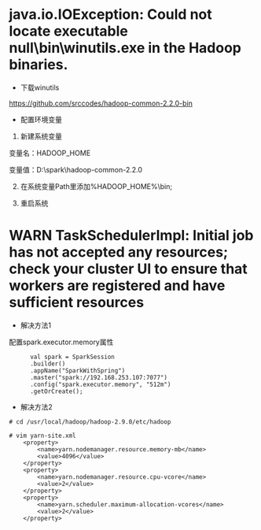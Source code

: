 #  java.io.IOException: Could not locate executable null\bin\winutils.exe in the Hadoop binaries.
- 下载winutils

https://github.com/srccodes/hadoop-common-2.2.0-bin

- 配置环境变量

1. 新建系统变量

变量名：HADOOP_HOME

变量值：D:\spark\hadoop-common-2.2.0

2. 在系统变量Path里添加%HADOOP_HOME%\bin;

3. 重启系统

# WARN TaskSchedulerImpl: Initial job has not accepted any resources; check your cluster UI to ensure that workers are registered and have sufficient resources
- 解决方法1

配置spark.executor.memory属性
```
      val spark = SparkSession
      .builder()
      .appName("SparkWithSpring")
      .master("spark://192.168.253.107:7077")
      .config("spark.executor.memory", "512m")
      .getOrCreate();
```

- 解决方法2

```
# cd /usr/local/hadoop/hadoop-2.9.0/etc/hadoop

# vim yarn-site.xml
    <property>
        <name>yarn.nodemanager.resource.memory-mb</name>
        <value>4096</value>
    </property>
    <property>
        <name>yarn.nodemanager.resource.cpu-vcore</name>
        <value>2</value>
    </property>
    <property>
        <name>yarn.scheduler.maximum-allocation-vcores</name>
        <value>2</value>
    </property>
```
